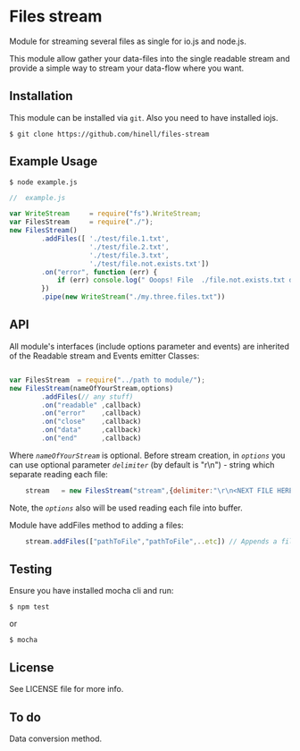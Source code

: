 # Files stream
Module for streaming several files as single for io.js and node.js.

This module allow gather your data-files into the single readable stream
and provide a simple way to stream your data-flow where you want.

## Installation

This module can be installed via `git`.
Also you need to have installed iojs.

```
$ git clone https://github.com/hinell/files-stream
```

## Example Usage

```
$ node example.js
```

```javascript
//  example.js

var WriteStream     = require("fs").WriteStream;
var FilesStream     = require("./");
new FilesStream()
        .addFiles([ './test/file.1.txt',
                    './test/file.2.txt',
                    './test/file.3.txt',
                    './test/file.not.exists.txt'])
        .on("error", function (err) {
            if (err) console.log(" Ooops! File  ./file.not.exists.txt don't exists:\r\n",err.message);
        })
        .pipe(new WriteStream("./my.three.files.txt"))

```

## API
All module's interfaces (include options parameter and events) are inherited
of the Readable stream and Events emitter Classes:

```javascript

var FilesStream  = require("../path to module/");
new FilesStream(nameOfYourStream,options)
        .addFiles(// any stuff)
        .on("readable" ,callback)
        .on("error"    ,callback)
        .on("close"    ,callback)
        .on("data"     ,callback)
        .on("end"      ,callback)

```

Where *`nameOfYourStream`* is optional.
Before stream creation, in *`options`* you can
use optional parameter *`delimiter`* (by default is "r\n\") - string which separate reading each file:
```javascript
	stream   = new FilesStream("stream",{delimiter:"\r\n<NEXT FILE HERE>\r\n"})
```
Note, the *`options`* also will be used reading each file into buffer.

Module have addFiles method to adding a files:

```javascript
	stream.addFiles(["pathToFile","pathToFile",..etc]) // Appends a file paths to streaming. Return itself.

```

## Testing

Ensure you have installed mocha cli and run:

`$ npm test`

or

`$ mocha`

## License
See LICENSE file for more info.

## To do
Data conversion method.